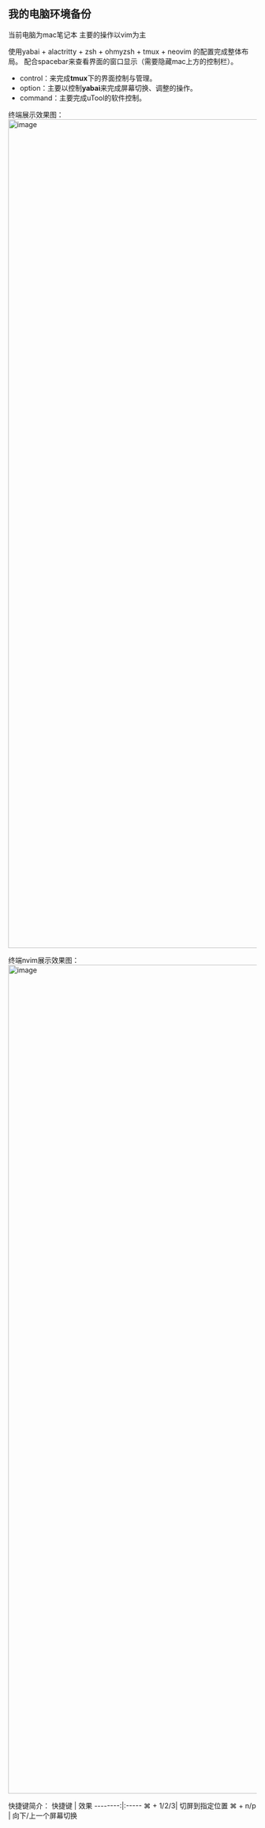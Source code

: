 我的电脑环境备份
---

当前电脑为mac笔记本
主要的操作以vim为主

使用yabai + alactritty + zsh + ohmyzsh + tmux + neovim 的配置完成整体布局。
配合spacebar来查看界面的窗口显示（需要隐藏mac上方的控制栏）。

* control：来完成**tmux**下的界面控制与管理。
* option：主要以控制**yabai**来完成屏幕切换、调整的操作。
* command：主要完成uTool的软件控制。

终端展示效果图：
<img width="1680" alt="image" src="https://user-images.githubusercontent.com/16630631/169191183-c6ff5497-d41b-430c-be16-f55a712dd1e7.png">

终端nvim展示效果图：
<img width="1680" alt="image" src="https://user-images.githubusercontent.com/16630631/169191149-20da2abb-7b45-4da0-a26e-1f6fceef2128.png">

快捷键简介：
   快捷键  | 效果
 --------:|:-----
 ⌘ + 1/2/3| 切屏到指定位置
 ⌘ + n/p  | 向下/上一个屏幕切换
 
